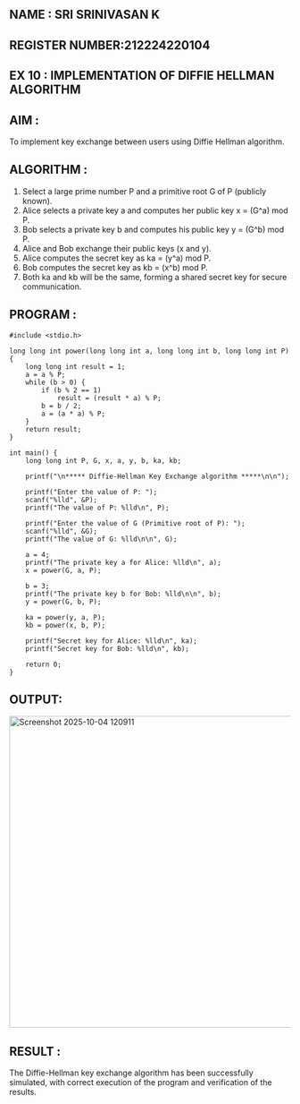 ## NAME : SRI SRINIVASAN K
## REGISTER NUMBER:212224220104

## EX 10 : IMPLEMENTATION OF DIFFIE HELLMAN ALGORITHM

## AIM :
To implement key exchange between users using Diffie Hellman algorithm.

## ALGORITHM :
1.	Select a large prime number P and a primitive root G of P (publicly known).
2.	Alice selects a private key a and computes her public key x = (G^a) mod P.
3.	Bob selects a private key b and computes his public key y = (G^b) mod P.
4.	Alice and Bob exchange their public keys (x and y).
5.	Alice computes the secret key as ka = (y^a) mod P.
6.	Bob computes the secret key as kb = (x^b) mod P.
7.	Both ka and kb will be the same, forming a shared secret key for secure communication.


## PROGRAM :
```
#include <stdio.h>

long long int power(long long int a, long long int b, long long int P) {
    long long int result = 1;
    a = a % P;
    while (b > 0) {
        if (b % 2 == 1)
            result = (result * a) % P;
        b = b / 2;
        a = (a * a) % P;
    }
    return result;
}

int main() {
    long long int P, G, x, a, y, b, ka, kb;

    printf("\n***** Diffie-Hellman Key Exchange algorithm *****\n\n");

    printf("Enter the value of P: ");
    scanf("%lld", &P);
    printf("The value of P: %lld\n", P);

    printf("Enter the value of G (Primitive root of P): ");
    scanf("%lld", &G);
    printf("The value of G: %lld\n\n", G);

    a = 4;
    printf("The private key a for Alice: %lld\n", a);
    x = power(G, a, P);

    b = 3;
    printf("The private key b for Bob: %lld\n\n", b);
    y = power(G, b, P);

    ka = power(y, a, P);
    kb = power(x, b, P);

    printf("Secret key for Alice: %lld\n", ka);
    printf("Secret key for Bob: %lld\n", kb);

    return 0;
}
```

## OUTPUT:

<img width="817" height="557" alt="Screenshot 2025-10-04 120911" src="https://github.com/user-attachments/assets/51a9848b-d155-4839-97e2-99b5a3975484" />


## RESULT :
The Diffie-Hellman key exchange algorithm has been successfully simulated, with correct execution	of	the	program	and	verification	of	the	results.
